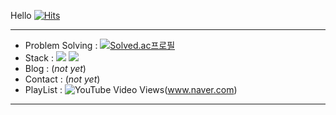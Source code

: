 Hello [![Hits](https://hits.seeyoufarm.com/api/count/incr/badge.svg?url=https%3A%2F%2Fgithub.com%2F2taezeat&count_bg=%2379C83D&title_bg=%23555555&icon=&icon_color=%23E7E7E7&title=hits&edge_flat=false)](https://hits.seeyoufarm.com)    

---

- Problem Solving : [![Solved.ac프로필](http://mazassumnida.wtf/api/mini/generate_badge?boj=2tae)](https://solved.ac/2tae)
- Stack : <img src="https://img.shields.io/badge/Android-00000?style=flat-square&logo=Android&logoColor=black"/> <img src="https://img.shields.io/badge/Kotlin-000000?style=flat-square&logo=Kotlin"/>
- Blog : (*not yet*)
- Contact : (*not yet*)
- PlayList : ![YouTube Video Views](https://www.youtube.com/watch?v=UCvUPy3lyiY&list=PLsv4T4YK_QiHY_ooWo1R4ZYIQ_lMukmrL&index=14)(www.naver.com)
---
<!-- ![Anurag's GitHub stats](https://github-readme-stats.vercel.app/api?username=2taezeat&show_icons=true&theme=dark) -->
